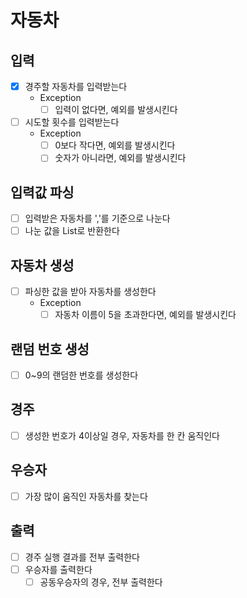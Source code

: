 # 자동차

## 입력
- [x] 경주할 자동차를 입력받는다
  - Exception
    - [ ] 입력이 없다면, 예외를 발생시킨다
    
- [ ] 시도할 횟수를 입력받는다
  - Exception
    - [ ] 0보다 작다면, 예외를 발생시킨다
    - [ ] 숫자가 아니라면, 예외를 발생시킨다
  
## 입력값 파싱
- [ ] 입력받은 자동차를 ','를 기준으로 나눈다
- [ ] 나눈 값을 List로 반환한다

## 자동차 생성
- [ ] 파싱한 값을 받아 자동차를 생성한다
  - Exception
    - [ ] 자동차 이름이 5을 초과한다면, 예외를 발생시킨다

## 랜덤 번호 생성
- [ ] 0~9의 랜덤한 번호를 생성한다

## 경주
- [ ] 생성한 번호가 4이상일 경우, 자동차를 한 칸 움직인다

## 우승자
- [ ] 가장 많이 움직인 자동차를 찾는다

## 출력
- [ ] 경주 실행 결과를 전부 출력한다
- [ ] 우승자를 출력한다
  - [ ] 공동우승자의 경우, 전부 출력한다